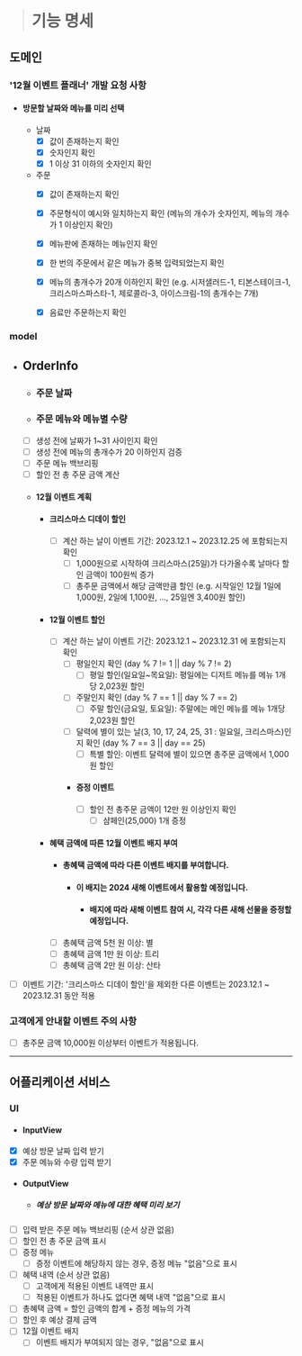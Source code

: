 
> # 기능 명세

## 도메인

### '12월 이벤트 플래너' 개발 요청 사항
- #### 방문할 날짜와 메뉴를 미리 선택
  - 날짜
    - [x] 값이 존재하는지 확인
    - [x] 숫자인지 확인
    - [x] 1 이상 31 이하의 숫자인지 확인

  - 주문
    - [x] 값이 존재하는지 확인
    - [x] 주문형식이 예시와 일치하는지 확인 (메뉴의 개수가 숫자인지, 메뉴의 개수가 1 이상인지 확인)
    - [x] 메뉴판에 존재하는 메뉴인지 확인
    - [x] 한 번의 주문에서 같은 메뉴가 중복 입력되었는지 확인
    - [x] 메뉴의 총개수가 20개 이하인지 확인
      (e.g. 시저샐러드-1, 티본스테이크-1, 크리스마스파스타-1, 제로콜라-3, 아이스크림-1의 총개수는 7개)
    - [x] 음료만 주문하는지 확인


### model
- ## OrderInfo
  - ### 주문 날짜
  - ### 주문 메뉴와 메뉴별 수량
  - [ ] 생성 전에 날짜가 1~31 사이인지 확인
  - [ ] 생성 전에 메뉴의 총개수가 20 이하인지 검증
  - [ ] 주문 메뉴 백브리핑
  - [ ] 할인 전 총 주문 금액 계산
  - #### 12월 이벤트 계획
    - #### 크리스마스 디데이 할인
      - [ ] 계산 하는 날이 이벤트 기간: 2023.12.1 ~ 2023.12.25 에 포함되는지 확인
        - [ ] 1,000원으로 시작하여 크리스마스(25일)가 다가올수록 날마다 할인 금액이 100원씩 증가
        - [ ] 총주문 금액에서 해당 금액만큼 할인
          (e.g. 시작일인 12월 1일에 1,000원, 2일에 1,100원, ..., 25일엔 3,400원 할인)
    - #### 12월 이벤트 할인
      - [ ] 계산 하는 날이 이벤트 기간: 2023.12.1 ~ 2023.12.31 에 포함되는지 확인
        - [ ] 평일인지 확인 (day % 7 != 1 || day % 7 != 2)
            - [ ] 평일 할인(일요일~목요일): 평일에는 디저트 메뉴를 메뉴 1개당 2,023원 할인
        - [ ] 주말인지 확인 (day % 7 == 1 || day % 7 == 2)
            - [ ] 주말 할인(금요일, 토요일): 주말에는 메인 메뉴를 메뉴 1개당 2,023원 할인
        - [ ] 달력에 별이 있는 날(3, 10, 17, 24, 25, 31 : 일요일, 크리스마스)인지 확인 (day % 7 == 3 || day == 25)
            - [ ] 특별 할인: 이벤트 달력에 별이 있으면 총주문 금액에서 1,000원 할인
        - #### 증정 이벤트
          - [ ] 할인 전 총주문 금액이 12만 원 이상인지 확인 
            - [ ] 샴페인(25,000) 1개 증정
    - #### 혜택 금액에 따른 12월 이벤트 배지 부여
      - #### 총혜택 금액에 따라 다른 이벤트 배지를 부여합니다.
        - #### 이 배지는 2024 새해 이벤트에서 활용할 예정입니다.
          - #### 배지에 따라 새해 이벤트 참여 시, 각각 다른 새해 선물을 증정할 예정입니다.
      - [ ] 총혜택 금액 5천 원 이상: 별
      - [ ] 총혜택 금액 1만 원 이상: 트리
      - [ ] 총혜택 금액 2만 원 이상: 산타

- [ ] 이벤트 기간: '크리스마스 디데이 할인'을 제외한 다른 이벤트는 2023.12.1 ~ 2023.12.31 동안 적용


### 고객에게 안내할 이벤트 주의 사항
- [ ] 총주문 금액 10,000원 이상부터 이벤트가 적용됩니다.
  

---

## 어플리케이션 서비스

### UI
- #### InputView
- [x] 예상 방문 날짜 입력 받기
- [x] 주문 메뉴와 수량 입력 받기

- #### OutputView
  - ##### 예상 방문 날짜와 메뉴에 대한 혜택 미리 보기
- [ ] 입력 받은 주문 메뉴 백브리핑 (순서 상관 없음)
- [ ] 할인 전 총 주문 금액 표시
- [ ] 증정 메뉴
  - [ ] 증정 이벤트에 해당하지 않는 경우, 증정 메뉴 "없음"으로 표시 
- [ ] 혜택 내역 (순서 상관 없음)
  - [ ] 고객에게 적용된 이벤트 내역만 표시
  - [ ] 적용된 이벤트가 하나도 없다면 혜택 내역 "없음"으로 표시
- [ ] 총혜택 금액 = 할인 금액의 합계 + 증정 메뉴의 가격 
- [ ] 할인 후 예상 결제 금액
- [ ] 12월 이벤트 배지
  - [ ] 이벤트 배지가 부여되지 않는 경우, "없음"으로 표시